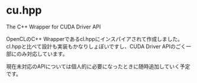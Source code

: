 cu.hpp
======

The C++ Wrapper for CUDA Driver API

OpenCLのC++ Wrapperであるcl.hppにインスパイアされて作成しました。
cl.hppと比べて設計も実装もかなりしょぼいですし、CUDA Driver APIのごく一部にのみ対応しています。

現在未対応のAPIについては個人的に必要になったときに随時追加していく予定です。